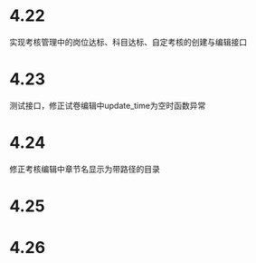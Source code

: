 # 4.22

实现考核管理中的岗位达标、科目达标、自定考核的创建与编辑接口

# 4.23

测试接口，修正试卷编辑中update_time为空时函数异常

# 4.24

修正考核编辑中章节名显示为带路径的目录

# 4.25



# 4.26

